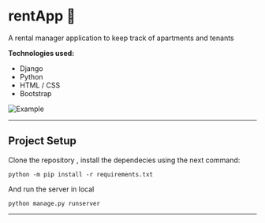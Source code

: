 # rentApp :department_store:

A rental manager application to keep track of apartments and tenants

**Technologies used:**

- Django
- Python
- HTML / CSS
- Bootstrap

![Example](https://i.imgur.com/TTvfJCP.png)

---

## Project Setup

Clone the repository , install the dependecies using the next command:

```
python -m pip install -r requirements.txt
```

And run the server in local

```
python manage.py runserver
```

---
